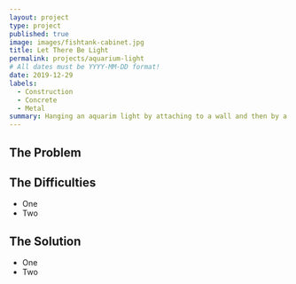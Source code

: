 ```yaml
---
layout: project
type: project
published: true
image: images/fishtank-cabinet.jpg
title: Let There Be Light
permalink: projects/aquarium-light
# All dates must be YYYY-MM-DD format!
date: 2019-12-29
labels:
  - Construction
  - Concrete
  - Metal
summary: Hanging an aquarim light by attaching to a wall and then by a attaching it to a over hanging shelf.
---
```

## The Problem


## The Difficulties

* One
* Two

## The Solution

* One
* Two
